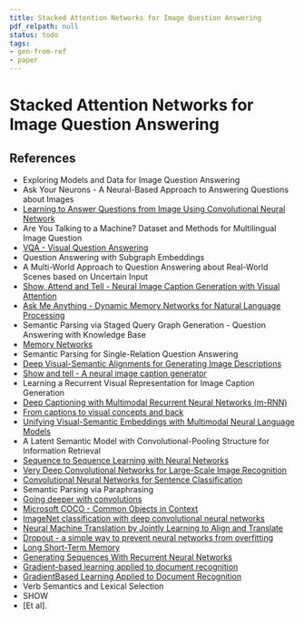 ```yaml
---
title: Stacked Attention Networks for Image Question Answering
pdf_relpath: null
status: todo
tags:
- gen-from-ref
- paper
---
```


# Stacked Attention Networks for Image Question Answering

## References

- Exploring Models and Data for Image Question Answering
- Ask Your Neurons - A Neural-Based Approach to Answering Questions about Images
- [Learning to Answer Questions from Image Using Convolutional Neural Network](./learning-to-answer-questions-from-image-using-convolutional-neural-network.md)
- Are You Talking to a Machine? Dataset and Methods for Multilingual Image Question
- [VQA - Visual Question Answering](./vqa-visual-question-answering.md)
- Question Answering with Subgraph Embeddings
- A Multi-World Approach to Question Answering about Real-World Scenes based on Uncertain Input
- [Show, Attend and Tell - Neural Image Caption Generation with Visual Attention](./show-attend-and-tell-neural-image-caption-generation-with-visual-attention.md)
- [Ask Me Anything - Dynamic Memory Networks for Natural Language Processing](./ask-me-anything-dynamic-memory-networks-for-natural-language-processing.md)
- Semantic Parsing via Staged Query Graph Generation - Question Answering with Knowledge Base
- [Memory Networks](./memory-networks.md)
- Semantic Parsing for Single-Relation Question Answering
- [Deep Visual-Semantic Alignments for Generating Image Descriptions](./deep-visual-semantic-alignments-for-generating-image-descriptions.md)
- [Show and tell - A neural image caption generator](./show-and-tell-a-neural-image-caption-generator.md)
- Learning a Recurrent Visual Representation for Image Caption Generation
- [Deep Captioning with Multimodal Recurrent Neural Networks (m-RNN)](./deep-captioning-with-multimodal-recurrent-neural-networks-m-rnn.md)
- [From captions to visual concepts and back](./from-captions-to-visual-concepts-and-back.md)
- [Unifying Visual-Semantic Embeddings with Multimodal Neural Language Models](./unifying-visual-semantic-embeddings-with-multimodal-neural-language-models.md)
- A Latent Semantic Model with Convolutional-Pooling Structure for Information Retrieval
- [Sequence to Sequence Learning with Neural Networks](./sequence-to-sequence-learning-with-neural-networks.md)
- [Very Deep Convolutional Networks for Large-Scale Image Recognition](./very-deep-convolutional-networks-for-large-scale-image-recognition.md)
- [Convolutional Neural Networks for Sentence Classification](./convolutional-neural-networks-for-sentence-classification.md)
- Semantic Parsing via Paraphrasing
- [Going deeper with convolutions](./going-deeper-with-convolutions.md)
- [Microsoft COCO - Common Objects in Context](./microsoft-coco-common-objects-in-context.md)
- [ImageNet classification with deep convolutional neural networks](./imagenet-classification-with-deep-convolutional-neural-networks.md)
- [Neural Machine Translation by Jointly Learning to Align and Translate](./neural-machine-translation-by-jointly-learning-to-align-and-translate.md)
- [Dropout - a simple way to prevent neural networks from overfitting](./dropout-a-simple-way-to-prevent-neural-networks-from-overfitting.md)
- [Long Short-Term Memory](./long-short-term-memory.md)
- [Generating Sequences With Recurrent Neural Networks](./generating-sequences-with-recurrent-neural-networks.md)
- [Gradient-based learning applied to document recognition](./gradient-based-learning-applied-to-document-recognition.md)
- [GradientBased Learning Applied to Document Recognition](./gradientbased-learning-applied-to-document-recognition.md)
- Verb Semantics and Lexical Selection
- SHOW
- [Et al].

